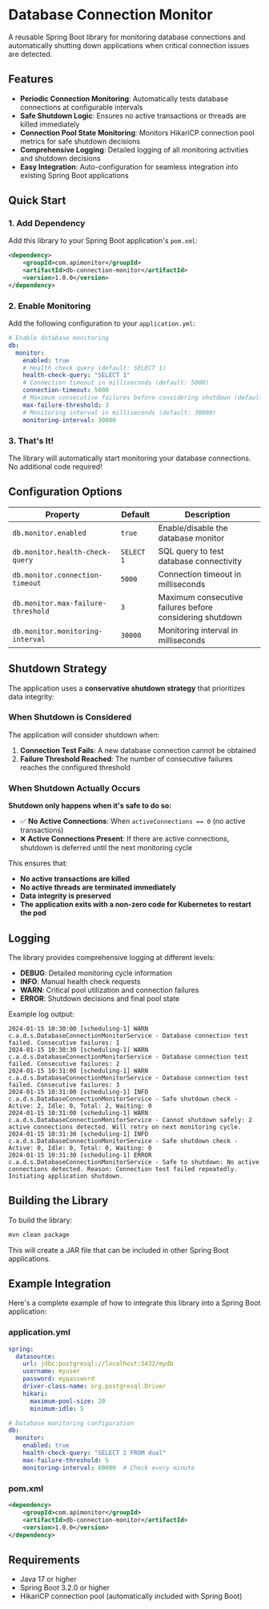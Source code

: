 # Database Connection Monitor

A reusable Spring Boot library for monitoring database connections and automatically shutting down applications when critical connection issues are detected.

## Features

- **Periodic Connection Monitoring**: Automatically tests database connections at configurable intervals
- **Safe Shutdown Logic**: Ensures no active transactions or threads are killed immediately
- **Connection Pool State Monitoring**: Monitors HikariCP connection pool metrics for safe shutdown decisions
- **Comprehensive Logging**: Detailed logging of all monitoring activities and shutdown decisions
- **Easy Integration**: Auto-configuration for seamless integration into existing Spring Boot applications

## Quick Start

### 1. Add Dependency

Add this library to your Spring Boot application's `pom.xml`:

```xml
<dependency>
    <groupId>com.apimonitor</groupId>
    <artifactId>db-connection-monitor</artifactId>
    <version>1.0.0</version>
</dependency>
```

### 2. Enable Monitoring

Add the following configuration to your `application.yml`:

```yaml
# Enable database monitoring
db:
  monitor:
    enabled: true
    # Health check query (default: SELECT 1)
    health-check-query: "SELECT 1"
    # Connection timeout in milliseconds (default: 5000)
    connection-timeout: 5000
    # Maximum consecutive failures before considering shutdown (default: 3)
    max-failure-threshold: 3
    # Monitoring interval in milliseconds (default: 30000)
    monitoring-interval: 30000
```

### 3. That's It!

The library will automatically start monitoring your database connections. No additional code required!

## Configuration Options

| Property | Default | Description |
|----------|---------|-------------|
| `db.monitor.enabled` | `true` | Enable/disable the database monitor |
| `db.monitor.health-check-query` | `SELECT 1` | SQL query to test database connectivity |
| `db.monitor.connection-timeout` | `5000` | Connection timeout in milliseconds |
| `db.monitor.max-failure-threshold` | `3` | Maximum consecutive failures before considering shutdown |
| `db.monitor.monitoring-interval` | `30000` | Monitoring interval in milliseconds |



## Shutdown Strategy

The application uses a **conservative shutdown strategy** that prioritizes data integrity:

### When Shutdown is Considered
The application will consider shutdown when:
1. **Connection Test Fails**: A new database connection cannot be obtained
2. **Failure Threshold Reached**: The number of consecutive failures reaches the configured threshold

### When Shutdown Actually Occurs
**Shutdown only happens when it's safe to do so:**
- ✅ **No Active Connections**: When `activeConnections == 0` (no active transactions)
- ❌ **Active Connections Present**: If there are active connections, shutdown is deferred until the next monitoring cycle

This ensures that:
- **No active transactions are killed**
- **No active threads are terminated immediately**
- **Data integrity is preserved**
- **The application exits with a non-zero code for Kubernetes to restart the pod**

## Logging

The library provides comprehensive logging at different levels:

- **DEBUG**: Detailed monitoring cycle information
- **INFO**: Manual health check requests
- **WARN**: Critical pool utilization and connection failures
- **ERROR**: Shutdown decisions and final pool state

Example log output:
```
2024-01-15 10:30:00 [scheduling-1] WARN  c.a.d.s.DatabaseConnectionMonitorService - Database connection test failed. Consecutive failures: 1
2024-01-15 10:30:30 [scheduling-1] WARN  c.a.d.s.DatabaseConnectionMonitorService - Database connection test failed. Consecutive failures: 2
2024-01-15 10:31:00 [scheduling-1] WARN  c.a.d.s.DatabaseConnectionMonitorService - Database connection test failed. Consecutive failures: 3
2024-01-15 10:31:00 [scheduling-1] INFO  c.a.d.s.DatabaseConnectionMonitorService - Safe shutdown check - Active: 2, Idle: 0, Total: 2, Waiting: 0
2024-01-15 10:31:00 [scheduling-1] WARN  c.a.d.s.DatabaseConnectionMonitorService - Cannot shutdown safely: 2 active connections detected. Will retry on next monitoring cycle.
2024-01-15 10:31:30 [scheduling-1] INFO  c.a.d.s.DatabaseConnectionMonitorService - Safe shutdown check - Active: 0, Idle: 0, Total: 0, Waiting: 0
2024-01-15 10:31:30 [scheduling-1] ERROR c.a.d.s.DatabaseConnectionMonitorService - Safe to shutdown: No active connections detected. Reason: Connection test failed repeatedly. Initiating application shutdown.
```

## Building the Library

To build the library:

```bash
mvn clean package
```

This will create a JAR file that can be included in other Spring Boot applications.

## Example Integration

Here's a complete example of how to integrate this library into a Spring Boot application:

### application.yml
```yaml
spring:
  datasource:
    url: jdbc:postgresql://localhost:5432/mydb
    username: myuser
    password: mypassword
    driver-class-name: org.postgresql.Driver
    hikari:
      maximum-pool-size: 20
      minimum-idle: 5

# Database monitoring configuration
db:
  monitor:
    enabled: true
    health-check-query: "SELECT 1 FROM dual"
    max-failure-threshold: 5
    monitoring-interval: 60000  # Check every minute
```

### pom.xml
```xml
<dependency>
    <groupId>com.apimonitor</groupId>
    <artifactId>db-connection-monitor</artifactId>
    <version>1.0.0</version>
</dependency>
```

## Requirements

- Java 17 or higher
- Spring Boot 3.2.0 or higher
- HikariCP connection pool (automatically included with Spring Boot)
